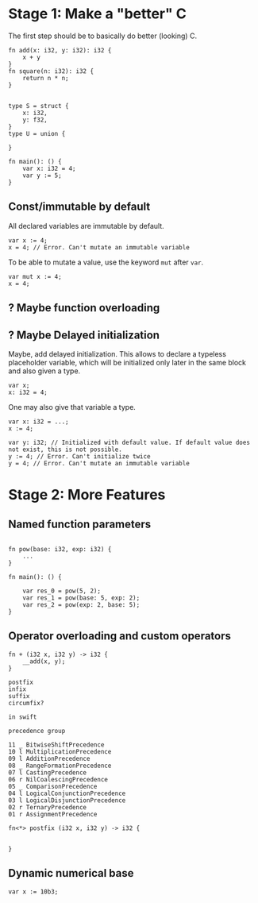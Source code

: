 # Stage 1: Make a "better" C

The first step should be to basically do better (looking) C.

```
fn add(x: i32, y: i32): i32 {
    x + y
}
fn square(n: i32): i32 {
    return n * n;
}


type S = struct {
    x: i32,
    y: f32,
}
type U = union {

}

fn main(): () {
    var x: i32 = 4;
    var y := 5;
}
```


## Const/immutable by default
All declared variables are immutable by default.
```
var x := 4;
x = 4; // Error. Can't mutate an immutable variable
```

To be able to mutate a value, use the keyword `mut` after `var`.

```
var mut x := 4;
x = 4;
```
## ? Maybe function overloading

## ? Maybe Delayed initialization
Maybe, add delayed initialization. This allows to declare a typeless placeholder variable, which will be initialized only later in the same block and also given a type.

```
var x;
x: i32 = 4;
```

One may also give that variable a type.
```
var x: i32 = ...;
x := 4;

var y: i32; // Initialized with default value. If default value does not exist, this is not possible.
y := 4; // Error. Can't initialize twice
y = 4; // Error. Can't mutate an immutable variable
```




# Stage 2: More Features
## Named function parameters
```

fn pow(base: i32, exp: i32) {
    ...
}

fn main(): () {

    var res_0 = pow(5, 2);
    var res_1 = pow(base: 5, exp: 2);
    var res_2 = pow(exp: 2, base: 5);
}
```
## Operator overloading and custom operators

```
fn + (i32 x, i32 y) -> i32 {
    __add(x, y);
}
```

```
postfix
infix
suffix
circumfix?

in swift

precedence group

11 _ BitwiseShiftPrecedence
10 l MultiplicationPrecedence 
09 l AdditionPrecedence
08 _ RangeFormationPrecedence
07 l CastingPrecedence
06 r NilCoalescingPrecedence
05 _ ComparisonPrecedence
04 l LogicalConjunctionPrecedence 
03 l LogicalDisjunctionPrecedence 
02 r TernaryPrecedence 
01 r AssignmentPrecedence 

fn<*> postfix (i32 x, i32 y) -> i32 {


}
```

## Dynamic numerical base

```
var x := 10b3;
```
